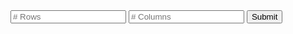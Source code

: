 <input id="inputRow" placeholder="# Rows">
<input id="inputCol" placeholder="# Columns">
<button onclick="lights(getRow(), getCol())">Submit</button>
<!-- <table>
    <thead>
      <tr>
        <th>Row</th>
        <th>Column</th>
        <th>On</th>
        <th>Red</th>
        <th>Green</th>
        <th>Blue</th>
        <th>Effect</th>
      </tr>
    </thead>
    <tbody id="lights">
    </tbody>
  </table> -->

<script>
function lights(row, col) {
    result = document.getElementById("lights");

    fetch(`https://music.nighthawkcoders.tk/api/lights/create/{row}/{col}`)
        .then(function(response) {
            response.json()
            .then((data) => {
              console.log(data);
              if (data.length > 0) {
                var temp = "";
                data.forEach((itemData) => {
                    temp += "<tr>";
                    temp += "<td>" + itemData.row + "</td>";
                    temp += "<td>" + itemData.column + "</td>";
                    temp += "<td>" + itemData.light.on + "</td>";
                    temp += "<td>" + itemData.light.red + "</td>";
                    temp += "<td>" + itemData.light.green + "</td>";
                    temp += "<td>" + itemData.light.blue + "</td>";
                    temp += "<td>" + itemData.light.effect + "</td></tr>";
                });
                document.getElementById('lights').innerHTML = temp;
                }
            });
          })
}

function getRow(){
    let inputRow = document.getElementById("inputRow").value;
    return inputRow;
}

function getCol(){
    let inputCol = document.getElementById("inputCol").value;
    return inputCol;
}
</script>